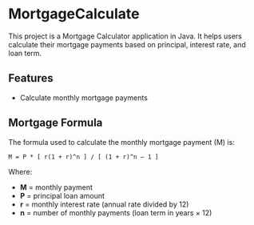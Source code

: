 # MortgageCalculate

This project is a Mortgage Calculator application in Java. It helps users calculate their mortgage payments based on principal, interest rate, and loan term.

## Features
- Calculate monthly mortgage payments

## Mortgage Formula
The formula used to calculate the monthly mortgage payment (M) is:

```
M = P * [ r(1 + r)^n ] / [ (1 + r)^n – 1 ]
```

Where:
- **M** = monthly payment
- **P** = principal loan amount
- **r** = monthly interest rate (annual rate divided by 12)
- **n** = number of monthly payments (loan term in years × 12) 
